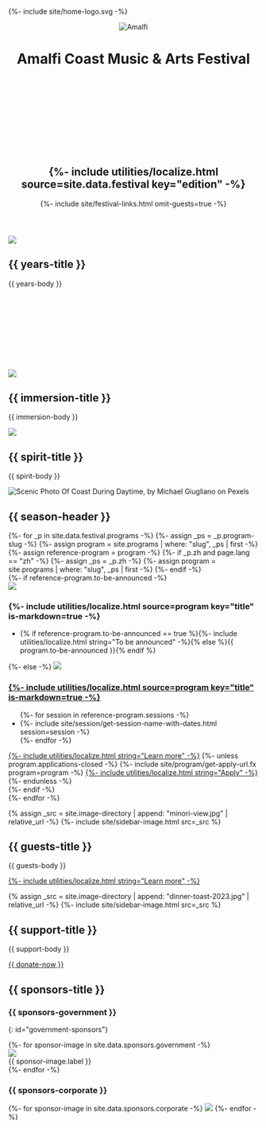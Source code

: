 {%- include site/home-logo.svg -%}
<header id="hero" class="background-image-container parallax">
    <img src="{{ site.image-directory | append: 'amalfi1.jpg' | relative_url }}" alt="Amalfi" />
    <div id="masthead">
        <div class="logo">
            <div id="logo-container"><noscript><h1>Amalfi Coast Music & Arts Festival</h1></noscript><div id="svg-container"><svg><use xlink:href="#home-logo" /></svg></div></div>
            <h2 id="festival-edition">{%- include utilities/localize.html source=site.data.festival key="edition" -%}</h2>
            <div id="hero-links">{%- include site/festival-links.html omit-guests=true -%}</div>
        </div>
    </div>
</header>

<section id="years">
    <div class="standard-block">
        <img src="{{ site.image-directory | append: "concert-choral-2022.jpg" | relative_url }}" data-jslghtbx="{{ include.src }}" data-jslghtbx-group="a" />
<div markdown="1">

## {{ years-title }}

{{ years-body }}
</div>
    </div>
</section>

<section id="immersion">
    <div class="dome-container"><svg><use xlink:href="#dome" /></svg></div>
    <div class="standard-block">
        <img src="{{ site.image-directory | append: "concert-piano-thunderstorm-2019.jpg" | relative_url }}" data-jslghtbx="{{ include.src }}" data-jslghtbx-group="a" />
<div markdown="1">

## {{ immersion-title }} 

{{ immersion-body }}
</div>
    </div>
</section>

<section id="spirit" class="background-image-container parallax">
    <img src="{{ site.image-directory | append: 'festival-spirit-collage.jpg' | relative_url }}" />
<div class="inset-container">
<div class="content-container" markdown="1">

## {{ spirit-title }}

{{ spirit-body }}
</div>
    </div>
</section>

<section id="festival" class="background-image-container parallax">
<img src="{{ site.image-directory | append: "amalfi3@0.5x.jpg" | relative_url }}" srcset="{{ site.image-directory | append: "amalfi3.jpg" | relative_url }} 2400w, {{ site.image-directory | append: "amalfi3@0.5x.jpg" | relative_url }} 1363w" sizes="100vw" alt="Scenic Photo Of Coast During Daytime, by Michael Giugliano on Pexels" />

<div class="inset-container">
<div class="content-container">
<h2 id="programs">{{ season-header }}</h2>
<div>
{%- for _p in site.data.festival.programs -%}
{%- assign _ps = _p.program-slug -%}
{%- assign program = site.programs | where: "slug", _ps | first -%}
{%- assign reference-program = program -%}
{%- if _p.zh and page.lang == "zh" -%}
    {%- assign _ps = _p.zh -%}
    {%- assign program = site.programs | where: "slug", _ps | first -%}
{%- endif -%}
<div>
    {%- if reference-program.to-be-announced -%}
    <div>
        <img src="{{ site.program-assets-directory | append: reference-program.slug | append: '/home.jpg' | relative_url }}" />
        <h3 class="program-name">{%- include utilities/localize.html source=program key="title" is-markdown=true -%}</h3>
    </div>
    <ul><li>{% if reference-program.to-be-announced == true %}{%- include utilities/localize.html string="To be announced" -%}{% else %}{{ program.to-be-announced }}{% endif %}</li></ul>
    {%- else -%}
    <a href="{{ program.url | relative_url }}">
        <img src="{{ site.program-assets-directory | append: reference-program.slug | append: '/home.jpg' | relative_url }}" />
        <h3 class="program-name">{%- include utilities/localize.html source=program key="title" is-markdown=true -%}</h3>
    </a>
    <ul>
        {%- for session in reference-program.sessions -%}
        <li>{%- include site/session/get-session-name-with-dates.html session=session -%}</li>
        {%- endfor -%}
    </ul>
    <div class="buttons">
        <a href="{{ program.url | relative_url }}" class="button">{%- include utilities/localize.html string="Learn more" -%}</a>
        {%- unless program.applications-closed -%}
        {%- include site/program/get-apply-url.fx program=program -%}
        <a href="{{ __return }}" class="button">{%- include utilities/localize.html string="Apply" -%}</a>
        {%- endunless -%}
    </div>
    {%- endif -%}
</div>
{%- endfor -%}
</div>
</div>
</div>

</section>

<section class="copy standard-block" markdown="1">

{% assign _src = site.image-directory | append: "minori-view.jpg" | relative_url -%}
{%- include site/sidebar-image.html src=_src %}

## {{ guests-title }}

{{ guests-body }}

<a class="button" href="{{ site.baseurl }}{% link _programs/guests.md %}">{%- include utilities/localize.html string="Learn more" -%}</a>

</section>


<section class="copy standard-block" markdown="1">

{% assign _src = site.image-directory | append: "dinner-toast-2023.jpg" | relative_url -%}
{%- include site/sidebar-image.html src=_src %}

## {{ support-title }}

{{ support-body }}

<a class="button" href="{{ site.baseurl }}{% link donations.md %}">{{ donate-now }}</a>

</section>

<section id="sponsors">
<div markdown="1">

## {{ sponsors-title }}

### {{ sponsors-government }}
{: id="government-sponsors"}

<div class="sponsor-gallery">
{%- for sponsor-image in site.data.sponsors.government -%}
<div><img src="{{ site.image-directory | append: "sponsors/" | append: sponsor-image.icon | relative_url }}" /><div>{{ sponsor-image.label }}</div></div>
{%- endfor -%}
</div>

### {{ sponsors-corporate }}

<div class="sponsor-gallery">
{%- for sponsor-image in site.data.sponsors.corporate -%}
<img src="{{ site.image-directory | append: "sponsors/" | append: sponsor-image | relative_url }}" />
{%- endfor -%}
</div>

</div>
</section>

<script>(() => { parallaxify("spirit", 1.5); parallaxify("festival"); })();</script>
